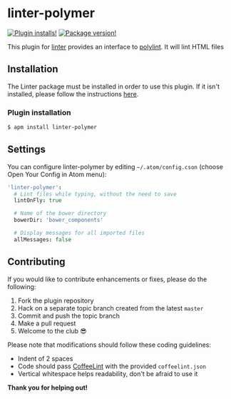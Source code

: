 linter-polymer
=========================

[![Plugin installs!](https://img.shields.io/apm/dm/linter-polymer.svg?style=flat-square)](https://atom.io/packages/linter-polymer)
[![Package version!](https://img.shields.io/apm/v/linter-polymer.svg?style=flat-square)](https://atom.io/packages/linter-polymer)

This plugin for [linter](https://github.com/atom-community/linter) provides an interface to [polylint](https://github.com/PolymerLabs/polylint). It will lint HTML files

## Installation
The Linter package must be installed in order to use this plugin. If it isn't installed, please follow the instructions [here](https://github.com/atom-community/linter#how-to--installation).

### Plugin installation
```sh
$ apm install linter-polymer
```

## Settings
You can configure linter-polymer by editing `~/.atom/config.cson` (choose Open Your Config in Atom menu):
```coffee
'linter-polymer':
  # Lint files while typing, without the need to save
  lintOnFly: true

  # Name of the bower directory
  bowerDir: 'bower_components'

  # Display messages for all imported files
  allMessages: false
```

## Contributing
If you would like to contribute enhancements or fixes, please do the following:

1. Fork the plugin repository
2. Hack on a separate topic branch created from the latest `master`
3. Commit and push the topic branch
4. Make a pull request
5. Welcome to the club :sunglasses:

Please note that modifications should follow these coding guidelines:

- Indent of 2 spaces
- Code should pass [CoffeeLint](http://www.coffeelint.org/) with the provided `coffeelint.json`
- Vertical whitespace helps readability, don't be afraid to use it

**Thank you for helping out!**

